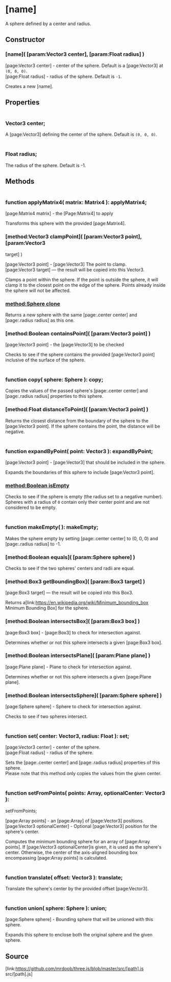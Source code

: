 # [name]

A sphere defined by a center and radius.

## Constructor

### [name]( [param:Vector3 center], [param:Float radius] )

[page:Vector3 center] - center of the sphere. Default is a [page:Vector3] at
`(0, 0, 0)`.  
[page:Float radius] - radius of the sphere. Default is `-1`.  
  
Creates a new [name].

## Properties

### <br/> Vector3 center; <br/>

A [page:Vector3] defining the center of the sphere. Default is `(0, 0, 0)`.

### <br/> Float radius; <br/>

The radius of the sphere. Default is -1.

## Methods

### <br/> function applyMatrix4( matrix: Matrix4 ): applyMatrix4; <br/>

[page:Matrix4 matrix] - the [Page:Matrix4] to apply  
  
Transforms this sphere with the provided [page:Matrix4].

###  [method:Vector3 clampPoint]( [param:Vector3 point], [param:Vector3
target] )

[page:Vector3 point] - [page:Vector3] The point to clamp.  
[page:Vector3 target] — the result will be copied into this Vector3.  
  
Clamps a point within the sphere. If the point is outside the sphere, it will
clamp it to the closest point on the edge of the sphere. Points already inside
the sphere will not be affected.

### [method:Sphere clone]()

Returns a new sphere with the same [page:.center center] and [page:.radius
radius] as this one.

### [method:Boolean containsPoint]( [param:Vector3 point] )

[page:Vector3 point] - the [page:Vector3] to be checked  
  
Checks to see if the sphere contains the provided [page:Vector3 point]
inclusive of the surface of the sphere.

### <br/> function copy( sphere: Sphere ): copy; <br/>

Copies the values of the passed sphere's [page:.center center] and
[page:.radius radius] properties to this sphere.

### [method:Float distanceToPoint]( [param:Vector3 point] )

Returns the closest distance from the boundary of the sphere to the
[page:Vector3 point]. If the sphere contains the point, the distance will be
negative.

### <br/> function expandByPoint( point: Vector3 ): expandByPoint; <br/>

[page:Vector3 point] - [page:Vector3] that should be included in the sphere.  
  
Expands the boundaries of this sphere to include [page:Vector3 point].

### [method:Boolean isEmpty]()

Checks to see if the sphere is empty (the radius set to a negative number).  
Spheres with a radius of `0` contain only their center point and are not
considered to be empty.

### <br/> function makeEmpty( ): makeEmpty; <br/>

Makes the sphere empty by setting [page:.center center] to (0, 0, 0) and
[page:.radius radius] to -1.

### [method:Boolean equals]( [param:Sphere sphere] )

Checks to see if the two spheres' centers and radii are equal.

### [method:Box3 getBoundingBox]( [param:Box3 target] )

[page:Box3 target] — the result will be copied into this Box3.  
  
Returns a[link:https://en.wikipedia.org/wiki/Minimum_bounding_box Minimum
Bounding Box] for the sphere.

### [method:Boolean intersectsBox]( [param:Box3 box] )

[page:Box3 box] - [page:Box3] to check for intersection against.  
  
Determines whether or not this sphere intersects a given [page:Box3 box].

### [method:Boolean intersectsPlane]( [param:Plane plane] )

[page:Plane plane] - Plane to check for intersection against.  
  
Determines whether or not this sphere intersects a given [page:Plane plane].

### [method:Boolean intersectsSphere]( [param:Sphere sphere] )

[page:Sphere sphere] - Sphere to check for intersection against.  
  
Checks to see if two spheres intersect.

### <br/> function set( center: Vector3, radius: Float ): set; <br/>

[page:Vector3 center] - center of the sphere.  
[page:Float radius] - radius of the sphere.  
  
Sets the [page:.center center] and [page:.radius radius] properties of this
sphere.  
Please note that this method only copies the values from the given center.

### <br/> function setFromPoints( points: Array, optionalCenter: Vector3 ):
setFromPoints; <br/>

[page:Array points] - an [page:Array] of [page:Vector3] positions.  
[page:Vector3 optionalCenter] - Optional [page:Vector3] position for the
sphere's center.  
  
Computes the minimum bounding sphere for an array of [page:Array points]. If
[page:Vector3 optionalCenter]is given, it is used as the sphere's center.
Otherwise, the center of the axis-aligned bounding box encompassing
[page:Array points] is calculated.

### <br/> function translate( offset: Vector3 ): translate; <br/>

Translate the sphere's center by the provided offset [page:Vector3].

### <br/> function union( sphere: Sphere ): union; <br/>

[page:Sphere sphere] - Bounding sphere that will be unioned with this sphere.  
  
Expands this sphere to enclose both the original sphere and the given sphere.

## Source

[link:https://github.com/mrdoob/three.js/blob/master/src/[path].js
src/[path].js]

